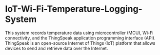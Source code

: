 # IoT-Wi-Fi-Temperature-Logging-System
This system records temperature data using  microcontroller (MCU), Wi-Fi connectivity, and the ThingSpeak application programming interface (API). ThingSpeak is an open-source Internet of Things (IoT) platform that allows devices to send and retrieve data over the Internet.
